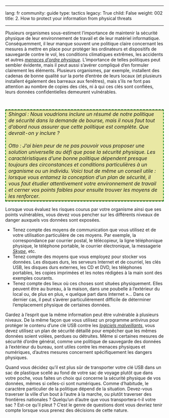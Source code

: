 

---

lang: fr
community: guide
type: tactics
legacy: True
child: False
weight: 002
title: 2. How to protect your information from physical threats

---

<p>Plusieurs organismes sous-estiment l’importance de maintenir la sécurité physique de leur environnement de travail et de leur matériel informatique. Conséquemment, il leur manque souvent une politique claire concernant les mesures à mettre en place pour protéger les ordinateurs et dispositifs de sauvegarde contre le vol, les conditions climatiques extrêmes, les accidents et autres <a href="glossaire#Menace_physique" title="Menace_physique"><i>menaces d’ordre physique</i></a>. L’importance de telles politiques peut sembler évidente, mais il peut aussi s’avérer compliqué d’en formuler clairement les éléments. Plusieurs organismes, par exemple, installent des cadenas de bonne qualité sur la porte d’entrée de leurs locaux (et plusieurs installent également des barreaux aux fenêtres), mais s’ils ne font pas attention au nombre de copies des clés, ni à qui ces clés sont confiées, leurs données confidentielles demeurent vulnérables.</p>

<p>&nbsp;</p>

<table cellpadding="5" cellspacing="0" style="border: 2pt dashed #008000; background-color: #e9e8a4">
	<tbody>
		<tr>
			<td><i>Shingai&nbsp;: Nous voudrions inclure un résumé de notre politique de sécurité dans la demande de bourse, mais il nous faut tout d’abord nous assurer que cette politique est complète. Que devrait-on y inclure&nbsp;?</i><br />
			<br />
			<i>Otto&nbsp;: J’ai bien peur de ne pas pouvoir vous proposer une solution universelle au défi que pose la sécurité physique. Les caractéristiques d’une bonne politique dépendent presque toujours des circonstances et conditions particulières à un organisme ou un individu. Voici tout de même un conseil utile&nbsp;: lorsque vous entamez la conception d’un plan de sécurité, il vous faut étudier attentivement votre environnement de travail et cerner vos points faibles pour ensuite trouver les moyens de les renforcer.</i></td>
		</tr>
	</tbody>
</table>

<p>Lorsque vous évaluez les risques courus par votre organisme ainsi que ses points vulnérables, vous devez vous pencher sur les différents niveaux de danger auxquels vos données sont exposées.</p>

<ul>
	<li>Tenez compte des moyens de communication que vous utilisez et de votre utilisation particulière de ces moyens. Par exemple, la correspondance par courrier postal, le télécopieur, la ligne téléphonique physique, le téléphone portable, le courrier électronique, la messagerie <a href="glossaire#Skype" title="Skype"><i>Skype</i></a>, etc.</li>
	<li>Tenez compte des moyens que vous employez pour stocker vos données. Les disques durs, les serveurs Internet et de courriel, les clés USB, les disques durs externes, les CD et DVD, les téléphones portables, les copies imprimées et les notes rédigées à la main sont des exemples courants.</li>
	<li>Tenez compte des lieux où ces choses sont situées physiquement. Elles peuvent être au bureau, à la maison, dans une poubelle à l’extérieur du local ou, de plus en plus, «&nbsp;quelque part dans Internet&nbsp;»... Dans ce dernier cas, il peut s’avérer particulièrement difficile de déterminer l’emplacement physique de certaines données.</li>
</ul>

<p>Gardez à l’esprit que la même information peut être vulnérable à plusieurs niveaux. De la même façon que vous utilisez un programme antivirus pour protéger le contenu d’une clé USB contre les <a href="glossaire#Logiciel_malveillant" title="Logiciel_malveillant"><i>logiciels malveillants</i></a>, vous devez utilisez un plan de sécurité détaillé pour empêcher que les mêmes données soient volées, perdues ou détruites. Même si certaines mesures de sécurité d’ordre général, comme une politique de sauvegarde des données à l’extérieur du bureau, sont utiles contre les menaces physiques et numériques, d’autres mesures concernent spécifiquement les dangers physiques.</p>

<p>Quand vous décidez qu’il est plus sûr de transporter votre clé USB dans un sac de plastique scellé au fond de votre sac de voyage plutôt que dans votre poche, vous faites un choix qui concerne la sécurité physique de vos données, mêmes si celles-ci sont numériques. Comme d’habitude, le caractère particulier de la politique dépend de la situation. Devez-vous traverser la ville d’un bout à l’autre à la marche, ou plutôt traverser des frontières nationales&nbsp;? Quelqu’un d’autre que vous transportera-t-il votre sac&nbsp;? Est-ce qu’il pleut&nbsp;? C’est le genre de questions dont vous devriez tenir compte lorsque vous prenez des décisions de cette nature.</p>


